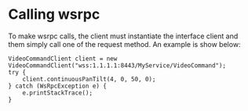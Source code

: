 # Calling wsrpc
To make wsrpc calls, the client must instantiate the interface client and them simply call one of the request method.
An example is show below:

```
VideoCommandClient client = new VideoCommandClient("wss:1.1.1.1:8443/MyService/VideoCommand");
try {
	client.continuousPanTilt(4, 0, 50, 0);
} catch (WsRpcException e) {
	e.printStackTrace();
}
```

